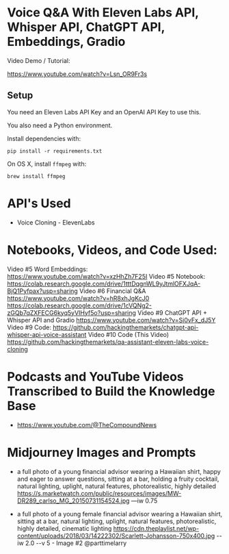 # Voice Q&A With Eleven Labs API, Whisper API, ChatGPT API, Embeddings, Gradio

Video Demo / Tutorial:

https://www.youtube.com/watch?v=Lsn_OR9Fr3s

## Setup

You need an Eleven Labs API Key and an OpenAI API Key to use this.

You also need a Python environment. 

Install dependencies with:

```
pip install -r requirements.txt
```

On OS X, install `ffmpeg` with:

```
brew install ffmpeg
```

# API's Used

* Voice Cloning - ElevenLabs

# Notebooks, Videos, and Code Used:

Video #5 Word Embeddings:  
https://www.youtube.com/watch?v=xzHhZh7F25I
Video #5 Notebook:
https://colab.research.google.com/drive/1tttDqgnWL9yJtmlOFXJqA-BjQ1Pyfpax?usp=sharing
Video #6 Financial Q&A
https://www.youtube.com/watch?v=hR8xhJgKcJ0
https://colab.research.google.com/drive/1cVQNg2-zGQb7qZXFECG6kyq5yVIHyf5o?usp=sharing
Video #9 ChatGPT API + Whisper API and Gradio
https://www.youtube.com/watch?v=Si0vFx_dJ5Y
Video #9 Code:
https://github.com/hackingthemarkets/chatgpt-api-whisper-api-voice-assistant
Video #10 Code (This Video)
https://github.com/hackingthemarkets/qa-assistant-eleven-labs-voice-cloning

# Podcasts and YouTube Videos Transcribed to Build the Knowledge Base

* https://www.youtube.com/@TheCompoundNews

# Midjourney Images and Prompts

* a full photo of a young financial advisor wearing a Hawaiian shirt, happy and eager to answer questions, sitting at a bar, holding a fruity cocktail, natural lighting, uplight, natural features, photorealistic, highly detailed https://s.marketwatch.com/public/resources/images/MW-DR289_carlso_MG_20150731154524.jpg —iw 0.75 

* a full photo of a young female financial advisor wearing a Hawaiian shirt, sitting at a bar, natural lighting, uplight, natural features, photorealistic, highly detailed, cinematic lighting https://cdn.theplaylist.net/wp-content/uploads/2018/03/14222302/Scarlett-Johansson-750x400.jpg --iw 2.0 --v 5 - Image #2 @parttimelarry
